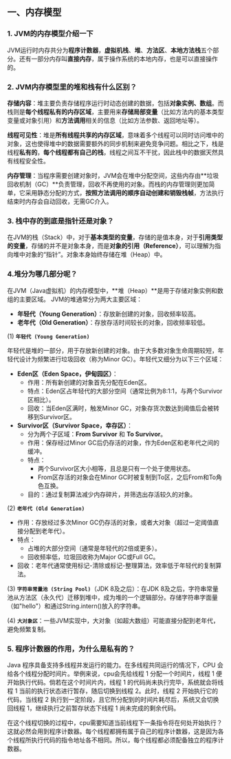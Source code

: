 ## 一、内存模型

### 1. JVM的内存模型介绍一下

JVM运行时内存共分为**程序计数器**，**虚拟机栈**、**堆**、**方法区**、**本地方法栈**五个部分。还有一部分内存叫**直接内存**，属于操作系统的本地内存，也是可以直接操作的。



### 2. JVM内存模型里的堆和栈有什么区别？

**存储内容**：堆主要负责存储程序运行时动态创建的数据，包括**对象实例、数组**。而栈则是**每个线程私有的内存区域**，主要用来**存储局部变量**（比如方法内的基本类型变量或对象引用）和**方法调用**相关的信息（比如方法参数、返回地址等）。

**线程可见性**：堆是**所有线程共享的内存区域**，意味着多个线程可以同时访问堆中的对象，这也使得堆中的数据需要额外的同步机制来避免竞争问题。相比之下，栈是线程**私有的**，**每个线程都有自己的栈**，线程之间互不干扰，因此栈中的数据天然具有线程安全性。

**内存管理**：当程序需要创建对象时，JVM会在堆中分配空间，这些内存由**垃圾回收机制（GC）**负责管理，回收不再使用的对象。而栈的内存管理则更加简单，它采用静态分配的方式，**按照方法调用的顺序自动创建和销毁栈帧**，方法执行结束时内存会自动回收，无需GC介入。



### 3. 栈中存的到底是指针还是对象？

在JVM的栈（Stack）中，对于**基本类型的变量**，存储的是值本身，对于**引用类型的变量**，存储的并不是对象本身，而是**对象的引用（Reference）**，可以理解为指向堆中对象的“指针”。对象本身始终存储在堆（Heap）中。



### 4.堆分为哪几部分呢？

在JVM（Java虚拟机）的内存模型中，**堆（Heap）**是用于存储对象实例和数组的主要区域。 JVM的堆通常分为两大主要区域：

- **年轻代（Young Generation）**：存放新创建的对象，回收频率较高。
- **老年代（Old Generation）**：存放存活时间较长的对象，回收频率较低。



(1) **`年轻代 (Young Generation)`**

年轻代是堆的一部分，用于存放新创建的对象。由于大多数对象生命周期较短，年轻代设计为频繁进行垃圾回收（称为Minor GC）。年轻代又细分为以下三个区域：

- **Eden区（Eden Space，伊甸园区）**：
  - 作用：所有新创建的对象首先分配在Eden区。
  - 特点：Eden区占年轻代的大部分空间（通常比例为8:1:1，与两个Survivor区相比）。
  - 回收：当Eden区满时，触发Minor GC，对象存货次数达到阈值后会被转移到Survivor区。
- **Survivor区（Survivor Space，幸存区）**：
  - 分为两个子区域：**From Survivor** 和 **To Survivor**。
  - 作用：保存经过Minor GC后仍存活的对象，作为Eden区和老年代之间的缓冲。
  - 特点：
    - 两个Survivor区大小相等，且总是只有一个处于使用状态。
    - From区存活的对象会在Minor GC时被复制到To区，之后From和To角色互换。
  - 目的：通过复制算法减少内存碎片，并筛选出存活较久的对象。

(2) **`老年代 (Old Generation)`**

- 作用：存放经过多次Minor GC仍存活的对象，或者大对象（超过一定阈值直接分配到老年代）。
- 特点：
  - 占堆的大部分空间（通常是年轻代的2倍或更多）。
  - 回收频率低，垃圾回收称为Major GC或Full GC。
- 回收：老年代通常使用标记-清除或标记-整理算法，效率低于年轻代的复制算法。



(3) **`字符串常量池 (String Pool)`**（JDK 8及之后）：在JDK 8及之后，字符串常量池从方法区（永久代）迁移到堆中，成为堆的一个逻辑部分。存储字符串字面量（如"hello"）和通过String.intern()放入的字符串。

(4) **`大对象区`**：一些JVM实现中，大对象（如超大数组）可能直接分配到老年代，避免频繁复制。



### 5. 程序计数器的作用，为什么是私有的？

Java 程序具备支持多线程并发运行的能力。在多线程共同运行的情况下，CPU 会给各个线程分配时间片。举例来说，cpu会先给线程 1 分配一个时间片，线程 1 便开始执行代码。倘若在这个时间片内，线程 1 的代码尚未执行完毕，系统就会将线程 1 当前的执行状态进行暂存，随后切换到线程 2。此时，线程 2 开始执行它的代码，当线程 2 执行到一定阶段，且它所分配到的时间片耗尽后，系统又会切换回线程 1，继续执行之前暂存状态下线程 1 尚未完成的剩余代码。

在这个线程切换的过程中，cpu需要知道当前线程下一条指令将在何处开始执行？这就必然会用到程序计数器。每个线程都拥有属于自己的程序计数器，这是因为各个线程所执行代码的指令地址各不相同。所以，每个线程都必须配备独立的程序计数器。